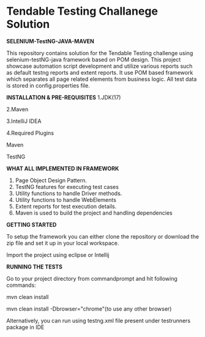 
# Tendable Testing Challanege Solution

**SELENIUM-TestNG-JAVA-MAVEN**

This repository contains solution for the Tendable Testing challenge using selenium-testNG-java framework based on POM design.
This project showcase automation script development and utilize various reports such as default testng reports and extent reports.
It use POM based framework which separates all page related elements from business logic.
All test data is stored in config.properties file.


**INSTALLATION & PRE-REQUISITES**
1.JDK(17)

2.Maven

3.IntelliJ IDEA

4.Required Plugins

  Maven

  TestNG

**WHAT ALL IMPLEMENTED IN FRAMEWORK**

1. Page Object Design Pattern.
2. TestNG features for executing test cases
3. Utility functions to handle Driver methods.
4. Utility functions to handle WebElements
5. Extent reports for test execution details.
6. Maven is used to build the project and handling dependencies


**GETTING STARTED**

To setup the framework you can either clone the repository or download the zip file and set it up in your local workspace.

Import the project using eclipse or Intellij

**RUNNING THE TESTS**

Go to your project directory from commandprompt and hit following commands:

mvn clean install

mvn clean install -Dbrowser="chrome"(to use any other browser)

Alternatively, you can run using testng.xml file present under testrunners package in IDE
